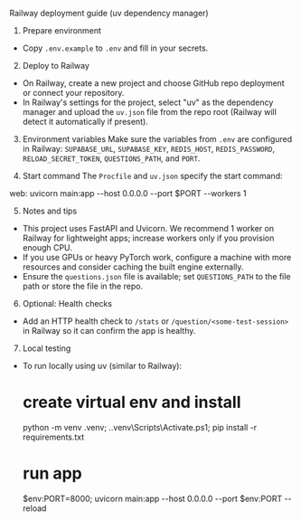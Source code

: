 Railway deployment guide (uv dependency manager)

1) Prepare environment
- Copy `.env.example` to `.env` and fill in your secrets.

2) Deploy to Railway
- On Railway, create a new project and choose GitHub repo deployment or connect your repository.
- In Railway's settings for the project, select "uv" as the dependency manager and upload the `uv.json` file from the repo root (Railway will detect it automatically if present).

3) Environment variables
Make sure the variables from `.env` are configured in Railway: `SUPABASE_URL`, `SUPABASE_KEY`, `REDIS_HOST`, `REDIS_PASSWORD`, `RELOAD_SECRET_TOKEN`, `QUESTIONS_PATH`, and `PORT`.

4) Start command
The `Procfile` and `uv.json` specify the start command:

web: uvicorn main:app --host 0.0.0.0 --port $PORT --workers 1

5) Notes and tips
- This project uses FastAPI and Uvicorn. We recommend 1 worker on Railway for lightweight apps; increase workers only if you provision enough CPU.
- If you use GPUs or heavy PyTorch work, configure a machine with more resources and consider caching the built engine externally.
- Ensure the `questions.json` file is available; set `QUESTIONS_PATH` to the file path or store the file in the repo.

6) Optional: Health checks
- Add an HTTP health check to `/stats` or `/question/<some-test-session>` in Railway so it can confirm the app is healthy.

7) Local testing
- To run locally using uv (similar to Railway):

  # create virtual env and install
  python -m venv .venv; .\.venv\Scripts\Activate.ps1; pip install -r requirements.txt
  # run app
  $env:PORT=8000; uvicorn main:app --host 0.0.0.0 --port $env:PORT --reload

